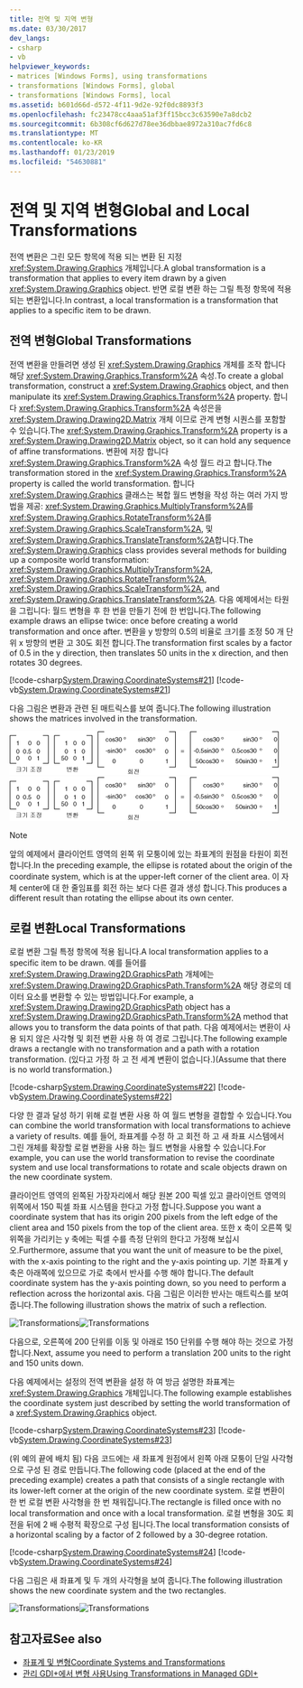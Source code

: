 ```yaml
---
title: 전역 및 지역 변형
ms.date: 03/30/2017
dev_langs:
- csharp
- vb
helpviewer_keywords:
- matrices [Windows Forms], using transformations
- transformations [Windows Forms], global
- transformations [Windows Forms], local
ms.assetid: b601d66d-d572-4f11-9d2e-92f0dc8893f3
ms.openlocfilehash: fc23478cc4aaa51af3ff15bcc3c63590e7a8dcb2
ms.sourcegitcommit: 6b308cf6d627d78ee36dbbae8972a310ac7fd6c8
ms.translationtype: MT
ms.contentlocale: ko-KR
ms.lasthandoff: 01/23/2019
ms.locfileid: "54630881"
---
```

# <a name="global-and-local-transformations"></a><span data-ttu-id="eded6-102">전역 및 지역 변형</span><span class="sxs-lookup"><span data-stu-id="eded6-102">Global and Local Transformations</span></span>
<span data-ttu-id="eded6-103">전역 변환은 그린 모든 항목에 적용 되는 변환 된 지정 <xref:System.Drawing.Graphics> 개체입니다.</span><span class="sxs-lookup"><span data-stu-id="eded6-103">A global transformation is a transformation that applies to every item drawn by a given <xref:System.Drawing.Graphics> object.</span></span> <span data-ttu-id="eded6-104">반면 로컬 변환 하는 그릴 특정 항목에 적용 되는 변환입니다.</span><span class="sxs-lookup"><span data-stu-id="eded6-104">In contrast, a local transformation is a transformation that applies to a specific item to be drawn.</span></span>  
  
## <a name="global-transformations"></a><span data-ttu-id="eded6-105">전역 변형</span><span class="sxs-lookup"><span data-stu-id="eded6-105">Global Transformations</span></span>  
 <span data-ttu-id="eded6-106">전역 변환을 만들려면 생성 된 <xref:System.Drawing.Graphics> 개체를 조작 합니다 해당 <xref:System.Drawing.Graphics.Transform%2A> 속성.</span><span class="sxs-lookup"><span data-stu-id="eded6-106">To create a global transformation, construct a <xref:System.Drawing.Graphics> object, and then manipulate its <xref:System.Drawing.Graphics.Transform%2A> property.</span></span> <span data-ttu-id="eded6-107">합니다 <xref:System.Drawing.Graphics.Transform%2A> 속성은을 <xref:System.Drawing.Drawing2D.Matrix> 개체 이므로 관계 변형 시퀀스를 포함할 수 있습니다.</span><span class="sxs-lookup"><span data-stu-id="eded6-107">The <xref:System.Drawing.Graphics.Transform%2A> property is a <xref:System.Drawing.Drawing2D.Matrix> object, so it can hold any sequence of affine transformations.</span></span> <span data-ttu-id="eded6-108">변환에 저장 합니다 <xref:System.Drawing.Graphics.Transform%2A> 속성 월드 라고 합니다.</span><span class="sxs-lookup"><span data-stu-id="eded6-108">The transformation stored in the <xref:System.Drawing.Graphics.Transform%2A> property is called the world transformation.</span></span> <span data-ttu-id="eded6-109">합니다 <xref:System.Drawing.Graphics> 클래스는 복합 월드 변형을 작성 하는 여러 가지 방법을 제공: <xref:System.Drawing.Graphics.MultiplyTransform%2A>를 <xref:System.Drawing.Graphics.RotateTransform%2A>를 <xref:System.Drawing.Graphics.ScaleTransform%2A>, 및 <xref:System.Drawing.Graphics.TranslateTransform%2A>합니다.</span><span class="sxs-lookup"><span data-stu-id="eded6-109">The <xref:System.Drawing.Graphics> class provides several methods for building up a composite world transformation: <xref:System.Drawing.Graphics.MultiplyTransform%2A>, <xref:System.Drawing.Graphics.RotateTransform%2A>, <xref:System.Drawing.Graphics.ScaleTransform%2A>, and <xref:System.Drawing.Graphics.TranslateTransform%2A>.</span></span> <span data-ttu-id="eded6-110">다음 예제에서는 타원을 그립니다: 월드 변형을 후 한 번을 만들기 전에 한 번입니다.</span><span class="sxs-lookup"><span data-stu-id="eded6-110">The following example draws an ellipse twice: once before creating a world transformation and once after.</span></span> <span data-ttu-id="eded6-111">변환을 y 방향의 0.5의 비율로 크기를 조정 50 개 단위 x 방향의 변환 고 30도 회전 합니다.</span><span class="sxs-lookup"><span data-stu-id="eded6-111">The transformation first scales by a factor of 0.5 in the y direction, then translates 50 units in the x direction, and then rotates 30 degrees.</span></span>  
  
 [!code-csharp[System.Drawing.CoordinateSystems#21](../../../../samples/snippets/csharp/VS_Snippets_Winforms/System.Drawing.CoordinateSystems/CS/Class1.cs#21)]
 [!code-vb[System.Drawing.CoordinateSystems#21](../../../../samples/snippets/visualbasic/VS_Snippets_Winforms/System.Drawing.CoordinateSystems/VB/Class1.vb#21)]  
  
 <span data-ttu-id="eded6-112">다음 그림은 변환과 관련 된 매트릭스를 보여 줍니다.</span><span class="sxs-lookup"><span data-stu-id="eded6-112">The following illustration shows the matrices involved in the transformation.</span></span>  
  
 <span data-ttu-id="eded6-113">![Transformations](../../../../docs/framework/winforms/advanced/media/aboutgdip05-art14.gif "AboutGdip05_art14")</span><span class="sxs-lookup"><span data-stu-id="eded6-113">![Transformations](../../../../docs/framework/winforms/advanced/media/aboutgdip05-art14.gif "AboutGdip05_art14")</span></span>  
  
> [!NOTE]
>  <span data-ttu-id="eded6-114">앞의 예제에서 클라이언트 영역의 왼쪽 위 모퉁이에 있는 좌표계의 원점을 타원이 회전 합니다.</span><span class="sxs-lookup"><span data-stu-id="eded6-114">In the preceding example, the ellipse is rotated about the origin of the coordinate system, which is at the upper-left corner of the client area.</span></span> <span data-ttu-id="eded6-115">이 자체 center에 대 한 줄임표를 회전 하는 보다 다른 결과 생성 합니다.</span><span class="sxs-lookup"><span data-stu-id="eded6-115">This produces a different result than rotating the ellipse about its own center.</span></span>  
  
## <a name="local-transformations"></a><span data-ttu-id="eded6-116">로컬 변환</span><span class="sxs-lookup"><span data-stu-id="eded6-116">Local Transformations</span></span>  
 <span data-ttu-id="eded6-117">로컬 변환 그릴 특정 항목에 적용 됩니다.</span><span class="sxs-lookup"><span data-stu-id="eded6-117">A local transformation applies to a specific item to be drawn.</span></span> <span data-ttu-id="eded6-118">예를 들어를 <xref:System.Drawing.Drawing2D.GraphicsPath> 개체에는 <xref:System.Drawing.Drawing2D.GraphicsPath.Transform%2A> 해당 경로의 데이터 요소를 변환할 수 있는 방법입니다.</span><span class="sxs-lookup"><span data-stu-id="eded6-118">For example, a <xref:System.Drawing.Drawing2D.GraphicsPath> object has a <xref:System.Drawing.Drawing2D.GraphicsPath.Transform%2A> method that allows you to transform the data points of that path.</span></span> <span data-ttu-id="eded6-119">다음 예제에서는 변환이 사용 되지 않은 사각형 및 회전 변환 사용 하 여 경로 그립니다.</span><span class="sxs-lookup"><span data-stu-id="eded6-119">The following example draws a rectangle with no transformation and a path with a rotation transformation.</span></span> <span data-ttu-id="eded6-120">(있다고 가정 하 고 전 세계 변환이 없습니다.)</span><span class="sxs-lookup"><span data-stu-id="eded6-120">(Assume that there is no world transformation.)</span></span>  
  
 [!code-csharp[System.Drawing.CoordinateSystems#22](../../../../samples/snippets/csharp/VS_Snippets_Winforms/System.Drawing.CoordinateSystems/CS/Class1.cs#22)]
 [!code-vb[System.Drawing.CoordinateSystems#22](../../../../samples/snippets/visualbasic/VS_Snippets_Winforms/System.Drawing.CoordinateSystems/VB/Class1.vb#22)]  
  
 <span data-ttu-id="eded6-121">다양 한 결과 달성 하기 위해 로컬 변환 사용 하 여 월드 변형을 결합할 수 있습니다.</span><span class="sxs-lookup"><span data-stu-id="eded6-121">You can combine the world transformation with local transformations to achieve a variety of results.</span></span> <span data-ttu-id="eded6-122">예를 들어, 좌표계를 수정 하 고 회전 하 고 새 좌표 시스템에서 그린 개체를 확장할 로컬 변환을 사용 하는 월드 변형을 사용할 수 있습니다.</span><span class="sxs-lookup"><span data-stu-id="eded6-122">For example, you can use the world transformation to revise the coordinate system and use local transformations to rotate and scale objects drawn on the new coordinate system.</span></span>  
  
 <span data-ttu-id="eded6-123">클라이언트 영역의 왼쪽된 가장자리에서 해당 원본 200 픽셀 있고 클라이언트 영역의 위쪽에서 150 픽셀 좌표 시스템을 한다고 가정 합니다.</span><span class="sxs-lookup"><span data-stu-id="eded6-123">Suppose you want a coordinate system that has its origin 200 pixels from the left edge of the client area and 150 pixels from the top of the client area.</span></span> <span data-ttu-id="eded6-124">또한 x 축이 오른쪽 및 위쪽을 가리키는 y 축에는 픽셀 수를 측정 단위의 한다고 가정해 보십시오.</span><span class="sxs-lookup"><span data-stu-id="eded6-124">Furthermore, assume that you want the unit of measure to be the pixel, with the x-axis pointing to the right and the y-axis pointing up.</span></span> <span data-ttu-id="eded6-125">기본 좌표계 y 축은 아래쪽에 있으므로 가로 축에서 반사를 수행 해야 합니다.</span><span class="sxs-lookup"><span data-stu-id="eded6-125">The default coordinate system has the y-axis pointing down, so you need to perform a reflection across the horizontal axis.</span></span> <span data-ttu-id="eded6-126">다음 그림은 이러한 반사는 매트릭스를 보여 줍니다.</span><span class="sxs-lookup"><span data-stu-id="eded6-126">The following illustration shows the matrix of such a reflection.</span></span>  
  
 <span data-ttu-id="eded6-127">![Transformations](../../../../docs/framework/winforms/advanced/media/aboutgdip05-art15.gif "AboutGdip05_art15")</span><span class="sxs-lookup"><span data-stu-id="eded6-127">![Transformations](../../../../docs/framework/winforms/advanced/media/aboutgdip05-art15.gif "AboutGdip05_art15")</span></span>  
  
 <span data-ttu-id="eded6-128">다음으로, 오른쪽에 200 단위를 이동 및 아래로 150 단위를 수행 해야 하는 것으로 가정 합니다.</span><span class="sxs-lookup"><span data-stu-id="eded6-128">Next, assume you need to perform a translation 200 units to the right and 150 units down.</span></span>  
  
 <span data-ttu-id="eded6-129">다음 예제에서는 설정의 전역 변환을 설정 하 여 방금 설명한 좌표계는 <xref:System.Drawing.Graphics> 개체입니다.</span><span class="sxs-lookup"><span data-stu-id="eded6-129">The following example establishes the coordinate system just described by setting the world transformation of a <xref:System.Drawing.Graphics> object.</span></span>  
  
 [!code-csharp[System.Drawing.CoordinateSystems#23](../../../../samples/snippets/csharp/VS_Snippets_Winforms/System.Drawing.CoordinateSystems/CS/Class1.cs#23)]
 [!code-vb[System.Drawing.CoordinateSystems#23](../../../../samples/snippets/visualbasic/VS_Snippets_Winforms/System.Drawing.CoordinateSystems/VB/Class1.vb#23)]  
  
 <span data-ttu-id="eded6-130">(위 예의 끝에 배치 됨) 다음 코드에는 새 좌표계 원점에서 왼쪽 아래 모퉁이 단일 사각형으로 구성 된 경로 만듭니다.</span><span class="sxs-lookup"><span data-stu-id="eded6-130">The following code (placed at the end of the preceding example) creates a path that consists of a single rectangle with its lower-left corner at the origin of the new coordinate system.</span></span> <span data-ttu-id="eded6-131">로컬 변환이 한 번 로컬 변환 사각형을 한 번 채워집니다.</span><span class="sxs-lookup"><span data-stu-id="eded6-131">The rectangle is filled once with no local transformation and once with a local transformation.</span></span> <span data-ttu-id="eded6-132">로컬 변형을 30도 회전을 뒤에 2 배 수평적 확장으로 구성 됩니다.</span><span class="sxs-lookup"><span data-stu-id="eded6-132">The local transformation consists of a horizontal scaling by a factor of 2 followed by a 30-degree rotation.</span></span>  
  
 [!code-csharp[System.Drawing.CoordinateSystems#24](../../../../samples/snippets/csharp/VS_Snippets_Winforms/System.Drawing.CoordinateSystems/CS/Class1.cs#24)]
 [!code-vb[System.Drawing.CoordinateSystems#24](../../../../samples/snippets/visualbasic/VS_Snippets_Winforms/System.Drawing.CoordinateSystems/VB/Class1.vb#24)]  
  
 <span data-ttu-id="eded6-133">다음 그림은 새 좌표계 및 두 개의 사각형을 보여 줍니다.</span><span class="sxs-lookup"><span data-stu-id="eded6-133">The following illustration shows the new coordinate system and the two rectangles.</span></span>  
  
 <span data-ttu-id="eded6-134">![Transformations](../../../../docs/framework/winforms/advanced/media/aboutgdip05-art16.gif "AboutGdip05_art16")</span><span class="sxs-lookup"><span data-stu-id="eded6-134">![Transformations](../../../../docs/framework/winforms/advanced/media/aboutgdip05-art16.gif "AboutGdip05_art16")</span></span>  
  
## <a name="see-also"></a><span data-ttu-id="eded6-135">참고자료</span><span class="sxs-lookup"><span data-stu-id="eded6-135">See also</span></span>
- [<span data-ttu-id="eded6-136">좌표계 및 변형</span><span class="sxs-lookup"><span data-stu-id="eded6-136">Coordinate Systems and Transformations</span></span>](../../../../docs/framework/winforms/advanced/coordinate-systems-and-transformations.md)
- [<span data-ttu-id="eded6-137">관리 GDI+에서 변형 사용</span><span class="sxs-lookup"><span data-stu-id="eded6-137">Using Transformations in Managed GDI+</span></span>](../../../../docs/framework/winforms/advanced/using-transformations-in-managed-gdi.md)

